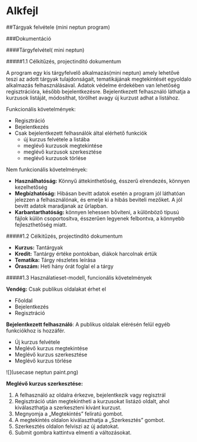 # Alkfejl

##Tárgyak felvétele (mini neptun program)

###Dokumentáció

####Tárgyfelvétel( mini neptun)

#####1.1 Célkitűzés, projectindító dokumentum

A program egy kis tárgyfelvelő alkalmazás(mini neptun) amely lehetővé teszi az adott tárgyak tulajdonságait, tematikájának megtekintését egyoldalo alkalmazás felhasználásával. Adatok védelme érdekében van lehetőség regisztrációra, később bejelentkezésre. Bejelentkezett felhasználó láthatja a kurzusok listáját, módosíthat, törölhet avagy új kurzust adhat a listához.

Funkcionális követelmények:
* Regisztráció
* Bejelentkezés
* Csak bejelentkezett felhasnálók által elérhető funkciók
  + új kurzus felvétele a listába
  + meglévő kurzusok megtekintése
  + meglévő kurzusok szerkesztése
  + meglévő kurzusok törlése

Nem funkcionális követelmények:
+ **Használhatóság:** Könnyű áttekinthetőség, ésszerű elrendezés, könnyen kezelhetőség
+ **Megbízhatóság:** Hibásan bevitt adatok esetén a program jól láthatóan jelezzen a felhasználónak, és emelje ki a hibás beviteli mezőket. A jól bevitt adatok maradjanak az űrlapban.
+ **Karbantarthatóság:** könnyen lehessen bővíteni, a különböző típusú fájlok külön csoportosítva, ésszerűen legyenek felbontva, a könnyebb fejleszthetőség miatt.

#####1.2 Célkitűzés, projectindító dokumentum
* **Kurzus:** Tantárgyak
* **Kredit:** Tantárgy értéke pontokban, diákok harcolnak értük
* **Tematika:** Tárgy részletes leírása
* **Óraszám:** Heti hány órát foglal el a tárgy

#####1.3 Használatieset-modell, funcionális követelmények

**Vendég:** Csak publikus oldalakat érhet el
  * Főoldal
  * Bejelentkezés
  * Regisztráció
  
**Bejelentkezett felhasználó**: A publikus oldalak elérésén felül egyéb funkciókhoz is hozzáfér.  
  *	Új kurzus felvétele
  *	Meglévő kurzus megtekintése
  *	Meglévő kurzus szerkesztése
  *	Meglévő kurzus törlése
  
![](usecase neptun paint.png)


**Meglévő kurzus szerkesztése:**
1.	A felhasználó az oldalra érkezve, bejelentkezik vagy regisztrál
2.	Regisztráció után megtekintheti a kurzusokat listázó oldalt, ahol kiválaszthatja a szerkeszteni kívánt kurzust.
3.	Megnyomja a „Megtekintés” feliratú gombot.
4.	A megtekintés oldalon kiválaszthatja a „Szerkesztés” gombot.
5.	Szerkesztés oldalon felviszi az új adatokat.
6.	Submit gombra kattintva elmenti a változásokat.
  
  
